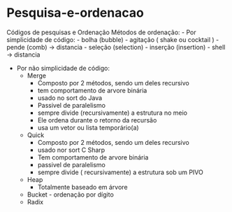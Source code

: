 # Pesquisa-e-ordenacao
Códigos de pesquisas  e Ordenação 
Métodos de ordenação:
    - Por simplicidade de código: 
        - bolha (bubble)
            - agitação ( shake ou cocktail )
            - pende (comb) -> distancia 
        - seleção (selection)
        - inserção (insertion)
            - shell -> distancia 

- Por não simplicidade de código: 
    - Merge 
        - Composto por 2 métodos, sendo um deles recursivo 
        - tem comportamento de arvore binária
        - usado no sort do Java
        - Passivel de paralelismo
        - sempre divide (recursivamente) a estrutura no meio 
        - Ele ordena durante o retorno da recursão 
        - usa um vetor ou lista temporário(a)
    - Quick 
        - Composto por 2 métodos, sendo um deles recursivo
        - usado nor sort C Sharp  
        - Tem comportamento de arvore binária
        - passivel de paralelismo  
        - sempre divide ( recursivamente) a estrutura sob um PIVO 
    - Heap 
        - Totalmente baseado em árvore 
    - Bucket - ordenação por dígito
    - Radix











